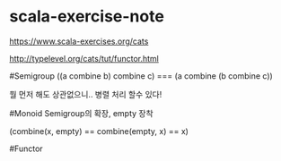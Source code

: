 # scala-exercise-note


https://www.scala-exercises.org/cats


http://typelevel.org/cats/tut/functor.html


#Semigroup
 ((a combine b) combine c) === (a combine (b combine c))

 뭘 먼저 해도 상관없으니.. 병렬 처리 할수 있다!

 
#Monoid
  Semigroup의 확장, empty 장착
  
  (combine(x, empty) == combine(empty, x) == x)
  
  

#Functor

